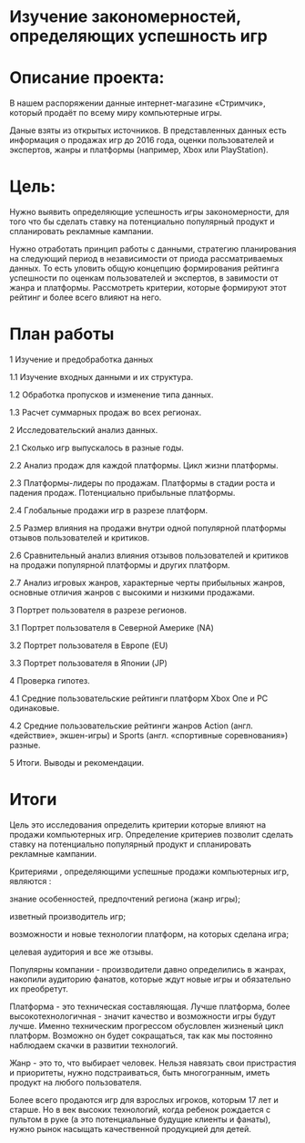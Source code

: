 # Изучение закономерностей, определяющих успешность игр
# Описание проекта:
В нашем распоряжении данные интернет-магазине «Стримчик», который продаёт по всему миру компьютерные игры.

Даные взяты из открытых источников. В представленных данных есть информация о продажах игр до 2016 года, оценки пользователей и экспертов, жанры и платформы (например, Xbox или PlayStation).

# Цель:
Нужно выявить определяющие успешность игры закономерности, для того что бы сделать ставку на потенциально популярный продукт и спланировать рекламные кампании.

Нужно отработать принцип работы с данными, стратегию планирования на следующий период в независимости от приода рассматриваемых данных. То есть уловить общую концепцию формирования рейтинга успешности по оценкам пользователей и экспертов, в завимости от жанра и платформы. Рассмотреть критерии, которые формируют этот рейтинг и более всего влияют на него.

# План работы

1  Изучение и предобработка данных

1.1  Изучение входных данными и их структура.

1.2  Обработка пропусков и изменение типа данных.

1.3  Расчет суммарных продаж во всех регионах.

2  Исследовательский анализ данных.

2.1  Сколько игр выпускалось в разные годы.

2.2  Анализ продаж для каждой платформы. Цикл жизни платформы.

2.3  Платформы-лидеры по продажам. Платформы в стадии роста и падения продаж. Потенциально прибыльные платформы.

2.4  Глобальные продажи игр в разрезе платформ.

2.5  Размер влияния на продажи внутри одной популярной платформы отзывов пользователей и критиков.

2.6  Сравнительный анализ влияния отзывов пользователей и критиков на продажи популярной платформы и других платформ.

2.7  Анализ игровых жанров, характерные черты прибыльных жанров, основные отличия жанров с высокими и низкими продажами.

3  Портрет пользователя в разрезе регионов.

3.1  Портрет пользователя в Северной Америке (NA)

3.2  Портрет пользователя в Европе (EU)

3.3  Портрет пользователя в Японии (JP)

4  Проверка гипотез.

4.1  Средние пользовательские рейтинги платформ Xbox One и PC одинаковые.

4.2  Средние пользовательские рейтинги жанров Action (англ. «действие», экшен-игры) и Sports (англ. «спортивные соревнования») разные.

5  Итоги. Выводы и рекомендации.

# Итоги

Цель это исследования определить критерии которые влияют на продажи компьютерных игр. Определение критериев позволит сделать ставку на потенциально популярный продукт и спланировать рекламные кампании.

Критериями , определяющими успешные продажи компьютерных игр, являются :

знание особенностей, предпочтений региона (жанр игры);

изветный производитель игр;

возможности и новые технологии платформ, на которых сделана игра;

целевая аудитория и все же отзывы.

Популярны компании - производители давно определились в жанрах, накопили аудиторию фанатов, которые ждут новые игры и обязательно их преобретут.

Платформа - это техническая составляющая. Лучше платформа, более высокотехнологичная - значит качество и возможности игры будут лучше. Именно техническим прогрессом обусловлен жизненый цикл платформ. Возможно он будет сокращаться, так как мы постоянно наблюдаем скачки в развитии технологий.

Жанр - это то, что выбирает человек. Нельзя навязать свои пристрастия и приоритеты, нужно подстраиваться, быть многогранным, иметь продукт на любого пользователя.

Более всего продаются игр для взрослых игроков, которым 17 лет и старше. Но в век высоких технологий, когда ребенок рождается с пультом в руке (а это потенциальные будущие клиенты и фанаты), нужно рынок насыщать качественной продукцией для детей.

